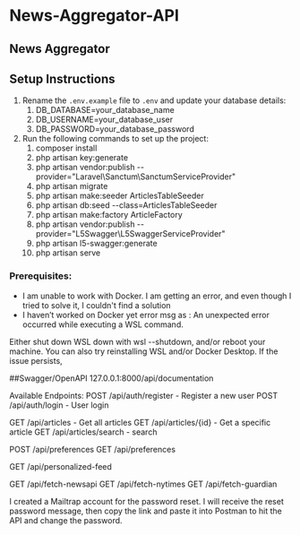 # News-Aggregator-API

## News Aggregator


## Setup Instructions
1. Rename the `.env.example` file to `.env` and update your database details:
   1. DB_DATABASE=your_database_name
   2. DB_USERNAME=your_database_user
   3. DB_PASSWORD=your_database_password
2. Run the following commands to set up the project:
   1. composer install
   2. php artisan key:generate
   3. php artisan vendor:publish --provider="Laravel\Sanctum\SanctumServiceProvider"
   4. php artisan migrate
   5. php artisan make:seeder ArticlesTableSeeder
   6. php artisan db:seed --class=ArticlesTableSeeder
   7. php artisan make:factory ArticleFactory
   8. php artisan vendor:publish --provider="L5Swagger\L5SwaggerServiceProvider"
   9. php artisan l5-swagger:generate
   10. php artisan serve


### Prerequisites:
- I am unable to work with Docker. I am getting an error, and even though I tried to solve it, I couldn't find a solution
- I haven’t worked on Docker yet
error msg as : An unexpected error occurred while executing a WSL command.

Either shut down WSL down with wsl --shutdown, and/or reboot your machine. You can also try reinstalling WSL and/or Docker Desktop. If the issue persists,



##Swagger/OpenAPI 
127.0.0.1:8000/api/documentation


Available Endpoints:
POST /api/auth/register - Register a new user
POST /api/auth/login - User login

GET /api/articles - Get all articles
GET /api/articles/{id} - Get a specific article
GET /api/articles/search - search

POST /api/preferences
GET /api/preferences


GET /api/personalized-feed

GET /api/fetch-newsapi
GET /api/fetch-nytimes
GET /api/fetch-guardian


I created a Mailtrap account for the password reset. I will receive the reset password message, then copy the link and paste it into Postman to hit the API and change the password.
